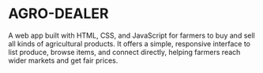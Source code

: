 # AGRO-DEALER
A web app built with HTML, CSS, and JavaScript for farmers to buy and sell all kinds of agricultural products. It offers a simple, responsive interface to list produce, browse items, and connect directly, helping farmers reach wider markets and get fair prices.
